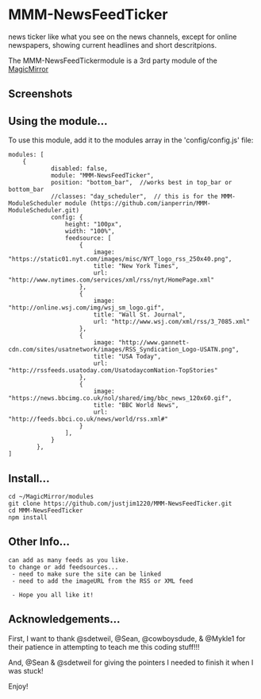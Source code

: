 # MMM-NewsFeedTicker
news ticker like what you see on the news channels, except for online newspapers, showing current headlines and short descritpions. 

The MMM-NewsFeedTickermodule is a 3rd party module of the <a href=https://github.com/MichMich/MagicMirror/tree/developMagicMirror>MagicMirror</a>

## Screenshots




## Using the module...

To use this module, add it to the modules array in the 'config/config.js' file:
```
modules: [
	{
			disabled: false,
			module: "MMM-NewsFeedTicker",
			position: "bottom_bar",	 //works best in top_bar or bottom_bar
			//classes: "day_scheduler",  // this is for the MMM-ModuleScheduler module (https://github.com/ianperrin/MMM-ModuleScheduler.git)
			config: {
				height: "100px",
				width: "100%",
				feedsource: [
				    {
						image: "https://static01.nyt.com/images/misc/NYT_logo_rss_250x40.png",
						title: "New York Times",
						url: "http://www.nytimes.com/services/xml/rss/nyt/HomePage.xml"
					},
					{
						image: "http://online.wsj.com/img/wsj_sm_logo.gif",
						title: "Wall St. Journal",
						url: "http://www.wsj.com/xml/rss/3_7085.xml"
					},
					{
						image: "http://www.gannett-cdn.com/sites/usatnetwork/images/RSS_Syndication_Logo-USATN.png",
						title: "USA Today",
						url: "http://rssfeeds.usatoday.com/UsatodaycomNation-TopStories"
					},
					{
						image: "https://news.bbcimg.co.uk/nol/shared/img/bbc_news_120x60.gif",
						title: "BBC World News",
						url: "http://feeds.bbci.co.uk/news/world/rss.xml#"
					}
				],
			}
		},
]
```

## Install...
```
cd ~/MagicMirror/modules
git clone https://github.com/justjim1220/MMM-NewsFeedTicker.git
cd MMM-NewsFeedTicker
npm install
```

## Other Info...
```
can add as many feeds as you like.
to change or add feedsources... 
 - need to make sure the site can be linked 
 - need to add the imageURL from the RSS or XML feed
 
 - Hope you all like it!
```



## Acknowledgements...
First, I want to thank @sdetweil, @Sean, @cowboysdude, & @Mykle1 for their patience in attempting to teach me this coding stuff!!!

And, @Sean & @sdetweil for giving the pointers I needed to finish it when I was stuck!

Enjoy!
